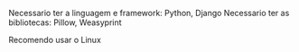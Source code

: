 Necessario ter a linguagem e framework: Python, Django
Necessario ter as bibliotecas: Pillow, Weasyprint

Recomendo usar o Linux
